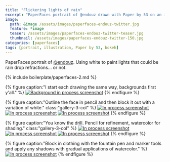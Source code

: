 ```yaml
---
title: "Flickering lights of rain"
excerpt: "PaperFaces portrait of @endouz drawn with Paper by 53 on an iPad."
image: 
  path: &image /assets/images/paperfaces-endouz-twitter.jpg 
  feature: *image
  teaser: /assets/images/paperfaces-endouz-twitter-teaser.jpg
  thumbnail: /assets/images/paperfaces-endouz-twitter-150.jpg
categories: [paperfaces]
tags: [portrait, illustration, Paper by 53, bokeh]
---
```


PaperFaces portrait of [@endouz](https://twitter.com/endouz). Using white to paint lights that could be rain drop refractions… or not.

{% include boilerplate/paperfaces-2.md %}

{% figure caption:"I start each drawing the same way, backgrounds first y'all." %}
[![Background in process screenshot](/assets/images/paperfaces-endouz-process-1-600.jpg)](/assets/images/paperfaces-endouz-process-1-lg.jpg)
{% endfigure %}

{% figure caption:"Outline the face in pencil and then block it out with a variation of white." class:"gallery-3-col" %}
[![In process screenshot](/assets/images/paperfaces-endouz-process-2-600.jpg)](/assets/images/paperfaces-endouz-process-2-lg.jpg)
[![In process screenshot](/assets/images/paperfaces-endouz-process-3-600.jpg)](/assets/images/paperfaces-endouz-process-3-lg.jpg)
[![In process screenshot](/assets/images/paperfaces-endouz-process-4-600.jpg)](/assets/images/paperfaces-endouz-process-4-lg.jpg)
{% endfigure %}

{% figure caption:"You know the drill. Pencil for refinement, watercolor for shading." class:"gallery-3-col" %}
[![In process screenshot](/assets/images/paperfaces-endouz-process-5-600.jpg)](/assets/images/paperfaces-endouz-process-5-lg.jpg)
[![In process screenshot](/assets/images/paperfaces-endouz-process-6-600.jpg)](/assets/images/paperfaces-endouz-process-6-lg.jpg)
[![In process screenshot](/assets/images/paperfaces-endouz-process-7-600.jpg)](/assets/images/paperfaces-endouz-process-7-lg.jpg)
{% endfigure %}

{% figure caption:"Block in clothing with the fountain pen and marker tools and apply any shadows with gradual applications of watercolor." %}
[![In process screenshot](/assets/images/paperfaces-endouz-process-8-600.jpg)](/assets/images/paperfaces-endouz-process-8-lg.jpg)
{% endfigure %}
